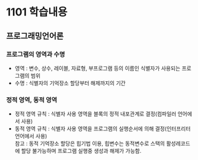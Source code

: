 # 1101 학습내용
## 프로그래밍언어론  
### 프로그램의 영역과 수명
* 영역 : 변수, 상수, 레이블, 자료형, 부프로그램 등의 이름인 식별자가 사용되는 프로그램의 범위
* 수명 : 식별자의 기억장소 할당부터 해제까지의 기간
### 정적 영역, 동적 영역
* 정적 영역 규칙 : 식별자 사용 영역을 블록의 정적 내포관계로 결정(컴파일러 언어에서 사용)
* 동적 영역 규칙 : 식별자 사용 영역을 프로그램의 실행순서에 의해 결정(인터프리터 언어에서 사용)  
참고 : 동적 기억장소 할당은 힙기법 이용, 힙변수는 동적변수로 스택의 활성레코드에 할당 불가능하며 프로그램 실행중 생성과 해제가 가능함.


